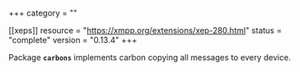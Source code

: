 +++
category = ""

[[xeps]]
  resource = "https://xmpp.org/extensions/xep-280.html"
  status   = "complete"
  version  = "0.13.4"
+++

Package **`carbons`** implements carbon copying all messages to every device.
